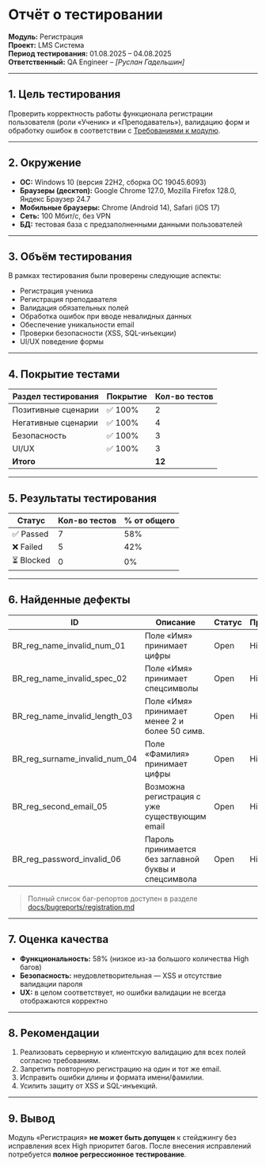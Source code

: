 # Отчёт о тестировании  
**Модуль:** Регистрация  
**Проект:** LMS Система  
**Период тестирования:** 01.08.2025 – 04.08.2025  
**Ответственный:** QA Engineer – *[Руслан Гадельшин]*  

---

## 1. Цель тестирования
Проверить корректность работы функционала регистрации пользователя (роли «Ученик» и «Преподаватель»), валидацию форм и обработку ошибок в соответствии с [Требованиями к модулю](modules/requirements/registration&login_requirements.md).

---

## 2. Окружение
- **ОС:** Windows 10 (версия 22H2, сборка ОС 19045.6093)  
- **Браузеры (десктоп):** Google Chrome 127.0, Mozilla Firefox 128.0, Яндекс Браузер 24.7  
- **Мобильные браузеры:** Chrome (Android 14), Safari (iOS 17)  
- **Сеть:** 100 Мбит/с, без VPN  
- **БД:** тестовая база с предзаполненными данными пользователей

---

## 3. Объём тестирования
В рамках тестирования были проверены следующие аспекты:
- Регистрация ученика  
- Регистрация преподавателя  
- Валидация обязательных полей  
- Обработка ошибок при вводе невалидных данных  
- Обеспечение уникальности email  
- Проверки безопасности (XSS, SQL-инъекции)  
- UI/UX поведение формы  

---

## 4. Покрытие тестами
| Раздел тестирования       | Покрытие | Кол-во тестов |
|---------------------------|----------|---------------|
| Позитивные сценарии       | ✅ 100%  | 2             |
| Негативные сценарии       | ✅ 100%  | 4             |
| Безопасность              | ✅ 100%  | 3             |
| UI/UX                     | ✅ 100%  | 3             |
| **Итого**                 |          | **12**        |

---

## 5. Результаты тестирования
| Статус      | Кол-во тестов | % от общего |
|-------------|---------------|-------------|
| ✅ Passed   | 7             | 58%         |
| ❌ Failed   | 5             | 42%         |
| ⏳ Blocked  | 0             | 0%          |

---

## 6. Найденные дефекты
| ID          | Описание                                                    | Статус | Приоритет |
|-------------|-------------------------------------------------------------|--------|-----------|
| BR_reg_name_invalid_num_01   | Поле «Имя» принимает цифры                  | Open   | High      |
| BR_reg_name_invalid_spec_02  | Поле «Имя» принимает спецсимволы            | Open   | High      |
| BR_reg_name_invalid_length_03| Поле «Имя» принимает менее 2 и более 50 симв.| Open   | High      |
| BR_reg_surname_invalid_num_04| Поле «Фамилия» принимает цифры               | Open   | High      |
| BR_reg_second_email_05       | Возможна регистрация с уже существующим email| Open   | High      |
| BR_reg_password_invalid_06   | Пароль принимается без заглавной буквы и спецсимвола | Open | High |

> Полный список баг-репортов доступен в разделе [docs/bugreports/registration.md](modules/registration/registration_bugreports.md)

---

## 7. Оценка качества
- **Функциональность:** 58% (низкое из-за большого количества High багов)  
- **Безопасность:** неудовлетворительная — XSS и отсутствие валидации пароля  
- **UX:** в целом соответствует, но ошибки валидации не всегда отображаются корректно  

---

## 8. Рекомендации
1. Реализовать серверную и клиентскую валидацию для всех полей согласно требованиям.  
2. Запретить повторную регистрацию на один и тот же email.  
3. Исправить ошибки длины и формата имени/фамилии.  
4. Усилить защиту от XSS и SQL-инъекций.  

---

## 9. Вывод
Модуль «Регистрация» **не может быть допущен** к стейджингу без исправления всех High приоритет багов. После внесения исправлений потребуется **полное регрессионное тестирование**.
